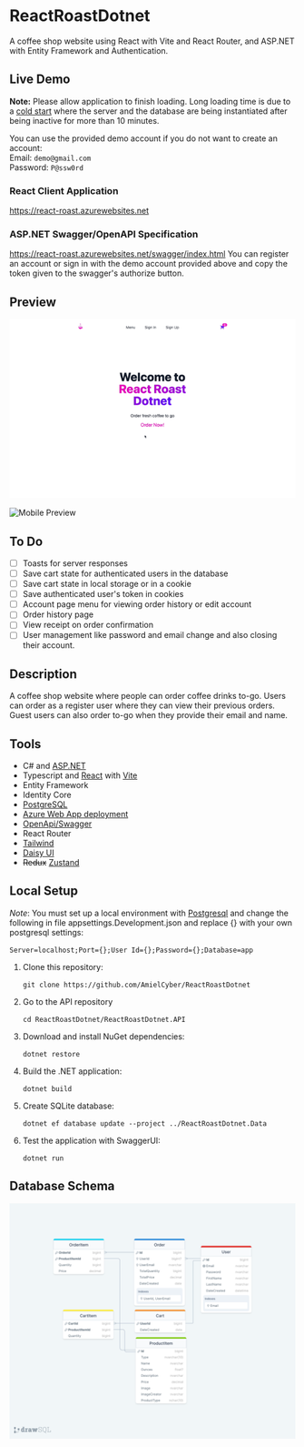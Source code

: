 # ReactRoastDotnet

A coffee shop website using React with Vite and React Router, and ASP.NET with Entity Framework and Authentication.

## Live Demo

**Note:** Please allow application to finish loading. Long loading time is due to
a [cold start](https://azure.microsoft.com/en-us/blog/understanding-serverless-cold-start/)
where the server and the database are being instantiated after being inactive for more than 10 minutes.


You can use the provided demo account if you do not want to create an account:
<br />
Email: `demo@gmail.com `
<br />
Password: `P@ssw0rd`

### React Client Application
https://react-roast.azurewebsites.net

### ASP.NET Swagger/OpenAPI Specification
https://react-roast.azurewebsites.net/swagger/index.html
You can register an account or sign in with the demo account provided above and copy the token given to the swagger's
authorize button.

## Preview 
![Desktop Preview](/Assets/DesktopPreview.gif)

![Mobile Preview](/Assets/MobilePreview.gif)



## To Do
- [ ] Toasts for server responses
- [ ] Save cart state for authenticated users in the database
- [ ] Save cart state in local storage or in a cookie
- [ ] Save authenticated user's token in cookies
- [ ] Account page menu for viewing order history or edit account
- [ ] Order history page
- [ ] View receipt on order confirmation
- [ ] User management like password and email change and also closing their account.

## Description

A coffee shop website where people can order coffee drinks to-go. Users can order as a register user 
where they can view their previous orders. Guest users can also order to-go when they provide their 
email and name.

## Tools
* C# and [ASP.NET](https://dotnet.microsoft.com/en-us/apps/aspnet)
* Typescript and [React](https://react.dev) with [Vite](https://vitejs.dev)
* Entity Framework
* Identity Core
* [PostgreSQL](https://www.postgresql.org)
* [Azure Web App deployment](https://azure.microsoft.com/en-us/products/app-service/web)
* [OpenApi/Swagger](https://swagger.io)
* React Router
* [Tailwind](https://tailwindcss.com)
* [Daisy UI](https://daisyui.com)
* ~~Redux~~ [Zustand](https://github.com/pmndrs/zustand)

## Local Setup

*Note*:
You must set up a local environment with [Postgresql](https://www.postgresql.org) and change the following in
file appsettings.Development.json and replace {} with your own postgresql settings:

```
Server=localhost;Port={};User Id={};Password={};Database=app
```

1. Clone this repository:
    ```
    git clone https://github.com/AmielCyber/ReactRoastDotnet
    ```
2. Go to the API repository
    ```
    cd ReactRoastDotnet/ReactRoastDotnet.API
    ```
3. Download and install NuGet dependencies:
    ```
    dotnet restore
    ```
4. Build the .NET application:
   ```
   dotnet build
   ```
5. Create SQLite database:
   ```
   dotnet ef database update --project ../ReactRoastDotnet.Data
   ```
6. Test the application with SwaggerUI:
   ```
   dotnet run
   ```

## Database Schema

![SQL Draw Database Schema](/Assets/AppDBSchema.png)

